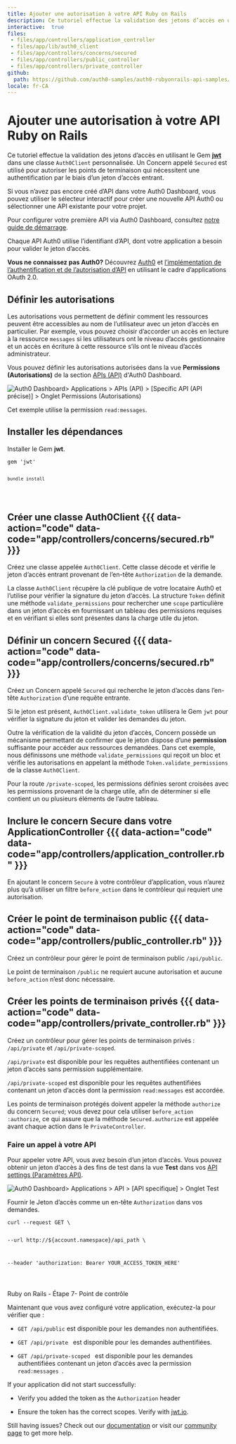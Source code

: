 ```yaml
---
title: Ajouter une autorisation à votre API Ruby on Rails
description: Ce tutoriel effectue la validation des jetons d’accès en utilisant le Gem jwt dans une classe Auth0Client personnalisée.
interactive:  true
files:
 - files/app/controllers/application_controller
 - files/app/lib/auth0_client
 - files/app/controllers/concerns/secured
 - files/app/controllers/public_controller
 - files/app/controllers/private_controller
github:
  path: https://github.com/auth0-samples/auth0-rubyonrails-api-samples/tree/master/01-Authentication-RS256
locale: fr-CA
---
```


# Ajouter une autorisation à votre API Ruby on Rails


<p>Ce tutoriel effectue la validation des jetons d’accès en utilisant le Gem <a href="https://github.com/jwt/ruby-jwt"><b>jwt</b></a> dans une classe <code>Auth0Client</code> personnalisée. Un Concern appelé <code>Secured</code> est utilisé pour autoriser les points de terminaison qui nécessitent une authentification par le biais d’un jeton d’accès entrant.</p><p>Si vous n’avez pas encore créé d’API dans votre Auth0 Dashboard, vous pouvez utiliser le sélecteur interactif pour créer une nouvelle API Auth0 ou sélectionner une API existante pour votre projet.</p><p>Pour configurer votre première API via Auth0 Dashboard, consultez <a href="https://auth0.com/docs/get-started/auth0-overview/set-up-apis">notre guide de démarrage</a>.</p><p>Chaque API Auth0 utilise l’identifiant d’API, dont votre application a besoin pour valider le jeton d’accès.</p><p><div class="alert-container" severity="default"><p><b>Vous ne connaissez pas Auth0?</b> Découvrez <a href="https://auth0.com/docs/overview">Auth0</a> et <a href="https://auth0.com/docs/api-auth">l’implémentation de l’authentification et de l’autorisation d’API</a> en utilisant le cadre d’applications OAuth 2.0.</p></div></p><p></p>

## Définir les autorisations


<p>Les autorisations vous permettent de définir comment les ressources peuvent être accessibles au nom de l’utilisateur avec un jeton d’accès en particulier. Par exemple, vous pouvez choisir d’accorder un accès en lecture à la ressource <code>messages</code> si les utilisateurs ont le niveau d’accès gestionnaire et un accès en écriture à cette ressource s’ils ont le niveau d’accès administrateur.</p><p>Vous pouvez définir les autorisations autorisées dans la vue <b>Permissions (Autorisations)</b> de la section <a href="https://manage.auth0.com/#/apis">APIs (API)</a> d&#39;Auth0 Dashboard.</p><img src="//images.ctfassets.net/cdy7uua7fh8z/1s3Yp5zqJiKiSWqbPSezNO/677a3405b2853f5fdf9e42f6e83ceba7/Quickstarts_API_-_French.png" alt="Auth0 Dashboard> Applications > APIs (API) > [Specific API (API précise)] > Onglet Permissions (Autorisations)" /><p><div class="alert-container" severity="default"><p>Cet exemple utilise la permission <code>read:messages</code>.</p></div></p>

## Installer les dépendances


<p>Installer le Gem <b>jwt</b>.</p><p><pre><code class="language-powershell">gem 'jwt'

    bundle install

</code></pre>

</p><p></p>

## Créer une classe Auth0Client {{{ data-action="code" data-code="app/controllers/concerns/secured.rb" }}}


<p>Créez une classe appelée <code>Auth0Client</code>. Cette classe décode et vérifie le jeton d’accès entrant provenant de l’en-tête <code>Authorization</code> de la demande.</p><p>La classe <code>Auth0Client</code> récupère la clé publique de votre locataire Auth0 et l’utilise pour vérifier la signature du jeton d’accès. La structure <code>Token</code> définit une méthode <code>validate_permissions</code> pour rechercher une <code>scope</code> particulière dans un jeton d’accès en fournissant un tableau des permissions requises et en vérifiant si elles sont présentes dans la charge utile du jeton.</p>

## Définir un concern Secured {{{ data-action="code" data-code="app/controllers/concerns/secured.rb" }}}


<p>Créez un Concern appelé <code>Secured</code> qui recherche le jeton d’accès dans l’en-tête <code>Authorization</code> d’une requête entrante.</p><p>Si le jeton est présent, <code>Auth0Client.validate_token</code> utilisera le Gem <code>jwt</code> pour vérifier la signature du jeton et valider les demandes du jeton.</p><p>Outre la vérification de la validité du jeton d’accès, Concern possède un mécanisme permettant de confirmer que le jeton dispose d’une <b>permission</b> suffisante pour accéder aux ressources demandées. Dans cet exemple, nous définissons une méthode <code>validate_permissions</code> qui reçoit un bloc et vérifie les autorisations en appelant la méthode <code>Token.validate_permissions</code> de la classe <code>Auth0Client</code>.</p><p>Pour la route <code>/private-scoped</code>, les permissions définies seront croisées avec les permissions provenant de la charge utile, afin de déterminer si elle contient un ou plusieurs éléments de l’autre tableau.</p>

## Inclure le concern Secure dans votre ApplicationController {{{ data-action="code" data-code="app/controllers/application_controller.rb" }}}


<p>En ajoutant le concern <code>Secure</code> à votre contrôleur d’application, vous n’aurez plus qu’à utiliser un filtre <code>before_action</code> dans le contrôleur qui requiert une autorisation.</p>

## Créer le point de terminaison public {{{ data-action="code" data-code="app/controllers/public_controller.rb" }}}


<p>Créez un contrôleur pour gérer le point de terminaison public <code>/api/public</code>.</p><p>Le point de terminaison <code>/public</code> ne requiert aucune autorisation et aucune <code>before_action</code> n’est donc nécessaire.</p>

## Créer les points de terminaison privés {{{ data-action="code" data-code="app/controllers/private_controller.rb" }}}


<p>Créez un contrôleur pour gérer les points de terminaison privés : <code>/api/private</code> et <code>/api/private-scoped</code>.</p><p><code>/api/private</code> est disponible pour les requêtes authentifiées contenant un jeton d’accès sans permission supplémentaire.</p><p><code>/api/private-scoped</code> est disponible pour les requêtes authentifiées contenant un jeton d’accès dont la permission <code>read:messages</code> est accordée.</p><p>Les points de terminaison protégés doivent appeler la méthode <code>authorize</code> du concern <code>Secured</code>; vous devez pour cela utiliser <code>before_action :authorize</code>, ce qui assure que la méthode <code>Secured.authorize</code> est appelée avant chaque action dans le <code>PrivateController</code>.</p><h3>Faire un appel à votre API</h3><p>Pour appeler votre API, vous avez besoin d’un jeton d’accès. Vous pouvez obtenir un jeton d’accès à des fins de test dans la vue <b>Test</b> dans vos <a href="https://manage.auth0.com/#/apis">API settings (Paramètres API)</a>.</p><img src="//images.ctfassets.net/cdy7uua7fh8z/6jeVBuypOGX5qMRXeJn5ow/8aa621c6d95e3f21115493a19ab05f7a/Quickstart_Example_App_-_API.png" alt="Auth0 Dashboard> Applications > API > [API specifique] > Onglet Test" /><p>Fournir le Jeton d’accès comme un en-tête <code>Authorization</code> dans vos demandes.</p><p><pre><code class="language-bash">curl --request GET \

  --url http://${account.namespace}/api_path \

  --header 'authorization: Bearer YOUR_ACCESS_TOKEN_HERE'

</code></pre>

</p><p><div class="checkpoint">Ruby on Rails - Étape 7- Point de contrôle <div class="checkpoint-default"><p>Maintenant que vous avez configuré votre application, exécutez-la pour vérifier que :</p><ul><li><p><code>GET /api/public</code> est disponible pour les demandes non authentifiées.</p></li><li><p><code>GET /api/private </code> est disponible pour les demandes authentifiées.</p></li><li><p><code>GET /api/private-scoped </code> est disponible pour les demandes authentifiées contenant un jeton d’accès avec la permission <code>read:messages </code>.</p></li></ul><p></p></div>

  <div class="checkpoint-success"></div>

  <div class="checkpoint-failure"><p>If your application did not start successfully:</p><ul><li><p>Verify you added the token as the <code>Authorization</code> header</p></li><li><p>Ensure the token has the correct scopes. Verify with <a href="https://jwt.io/">jwt.io</a>.</p></li></ul><p>Still having issues? Check out our <a href="https://auth0.com/docs">documentation</a> or visit our <a href="https://community.auth0.com/">community page</a> to get more help.</p></div>

  </div></p>
